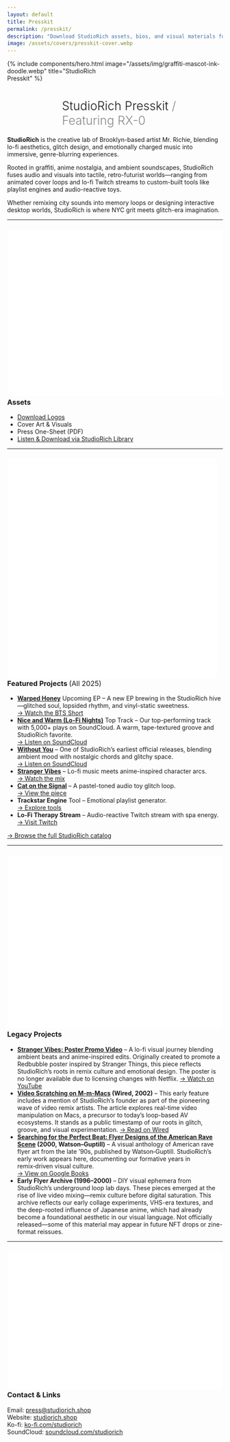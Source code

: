 ```yaml
---
layout: default
title: Presskit
permalink: /presskit/
description: "Download StudioRich assets, bios, and visual materials for media or collaborations."
image: /assets/covers/presskit-cover.webp
---
```


{% include components/hero.html
  image="/assets/img/graffiti-mascot-ink-doodle.webp"
  title="StudioRich<br/>Presskit" %}


<h1 style="text-align:left; padding-left: 8rem; font-weight:300;">
  StudioRich Presskit <span style="opacity: 0.5;">/ Featuring RX-0</span>
</h1>


<section class="about-page">



  <section class="about-content">

  <p><strong>StudioRich</strong> is the creative lab of Brooklyn-based artist Mr. Richie, blending lo-fi aesthetics, glitch design, and emotionally charged music into immersive, genre-blurring experiences.</p>

  <p>Rooted in graffiti, anime nostalgia, and ambient soundscapes, StudioRich fuses audio and visuals into tactile, retro-futurist worlds—ranging from animated cover loops and lo-fi Twitch streams to custom-built tools like playlist engines and audio-reactive toys.</p>

  <p>Whether remixing city sounds into memory loops or designing interactive desktop worlds, StudioRich is where NYC grit meets glitch-era imagination.</p>

  <hr>

  <h3><img src="/assets/icons/headphones.svg" alt="Headphones" class="icon-sm"> Assets</h3>
  <ul>
    <li><a href="/assets/presskit/studiorich_logo.zip">Download Logos</a></li>
    <li>Cover Art & Visuals</li>
    <li>Press One-Sheet (PDF)</li>
    <li><a href="/library/">Listen & Download via StudioRich Library</a></li>
  </ul>

  <hr>

<h3><img src="/assets/icons/musicnote.svg" alt="Music" class="icon-sm"> Featured Projects <span style="font-weight: normal;">(All 2025)</span></h3>

<ul>
  <li><strong><a href="https://www.youtube.com/shorts/b8RtJjWw2H0" target="_blank">Warped Honey</a></strong> <span class="badge">Upcoming EP</span>  – A new EP brewing in the StudioRich hive—glitched soul, lopsided rhythm, and vinyl-static sweetness.<br>
<a href="https://www.youtube.com/shorts/b8RtJjWw2H0" target="_blank">→ Watch the BTS Short</a></li>

  <li><strong><a href="https://soundcloud.com/studiorich/nice-and-warm-demo" target="_blank">Nice and Warm (Lo-Fi Nights)</a></strong>  <span class="badge">Top Track</span> – Our top-performing track with 5,000+ plays on SoundCloud. A warm, tape-textured groove and StudioRich favorite.<br>
  <a href="https://soundcloud.com/studiorich/nice-and-warm-demo" target="_blank">→ Listen on SoundCloud</a></li>

  <li><strong><a href="https://soundcloud.com/studiorich/without-you-1" target="_blank">Without You</a></strong> – One of StudioRich’s earliest official releases, blending ambient mood with nostalgic chords and glitchy space.<br>
  <a href="https://soundcloud.com/studiorich/without-you-1" target="_blank">→ Listen on SoundCloud</a></li>

  <li><strong><a href="https://www.youtube.com/watch?v=3_U9pLLI6Tk" target="_blank">Stranger Vibes</a></strong> – Lo-fi music meets anime-inspired character arcs. <br><a href="https://www.youtube.com/watch?v=3_U9pLLI6Tk" target="_blank">→ Watch the mix</a></li>

  <li><strong><a href="https://soundcloud.com/studiorich/cat-on-the-signal">Cat on the Signal</a></strong> – A pastel-toned audio toy glitch loop. <br><a href="https://soundcloud.com/studiorich/cat-on-the-signal">→ View the piece</a></li>

  <li><strong>Trackstar Engine</strong>  <span class="badge">Tool</span> – Emotional playlist generator. <br><a href="https://studiorich.shop/library/" target="_blank">→ Explore tools</a></li>

  <li><strong>Lo-Fi Therapy Stream</strong> – Audio-reactive Twitch stream with spa energy. <br><a href="https://studiorich.shop/schedule/sunday" target="_blank">→ Visit Twitch</a></li>
</ul>

<p style="margin-top: 1em;"><a href="/library/" class="cta-link">→ Browse the full StudioRich catalog</a></p>
  <hr>

<h3><img src="/assets/icons/record.svg" alt="Archive" class="icon-sm"> Legacy Projects</h3>
<ul>
<li><strong><a href="https://www.youtube.com/watch?v=IeEzjiKucgk" target="_blank">Stranger Vibes: Poster Promo Video</a></strong> – A lo-fi visual journey blending ambient beats and anime-inspired edits. Originally created to promote a Redbubble poster inspired by Stranger Things, this piece reflects StudioRich’s roots in remix culture and emotional design. The poster is no longer available due to licensing changes with Netflix.
<a href="https://www.youtube.com/watch?v=IeEzjiKucgk" target="_blank">→ Watch on YouTube</a></li>

<li><strong><a href="https://www.wired.com/2002/07/video-scratching-on-m-m-macs/" target="_blank">Video Scratching on M-m-Macs</a> (Wired, 2002)</strong> – This early feature includes a mention of StudioRich’s founder as part of the pioneering wave of video remix artists. The article explores real-time video manipulation on Macs, a precursor to today’s loop-based AV ecosystems. It stands as a public timestamp of our roots in glitch, groove, and visual experimentation.
<a href="https://www.wired.com/2002/07/video-scratching-on-m-m-macs/" target="_blank">→ Read on Wired</a></li>

<li><strong><a href="https://books.google.com/books/about/Searching_for_the_Perfect_Beat.html?id=1yVQAAAAMAAJ" target="_blank">Searching for the Perfect Beat: Flyer Designs of the American Rave Scene</a> (2000,&nbsp;Watson–Guptill)</strong> – A visual anthology of American rave flyer art from the late ’90s, published by Watson‑Guptill. StudioRich’s early work appears here, documenting our formative years in remix‑driven visual culture.<br>
<a href="https://books.google.com/books/about/Searching_for_the_Perfect_Beat.html?id=1yVQAAAAMAAJ" target="_blank">→ View on Google Books</a></li>

<li><strong>Early Flyer Archive (1996–2000)</strong> –
DIY visual ephemera from StudioRich’s underground loop lab days. These pieces emerged at the rise of live video mixing—remix culture before digital saturation.
This archive reflects our early collage experiments, VHS-era textures, and the deep-rooted influence of Japanese anime, which had already become a foundational aesthetic in our visual language.
Not officially released—some of this material may appear in future NFT drops or zine-format reissues.</li>



</ul>


  <hr>

  <h3><img src="/assets/icons/fadervertical.svg" alt="Design" class="icon-sm"> Contact & Links</h3>
  <p>
    Email: <a href="mailto:press@studiorich.shop">press@studiorich.shop</a><br>
    Website: <a href="https://www.studiorich.shop">studiorich.shop</a><br>
    Ko-fi: <a href="https://ko-fi.com/studiorich">ko-fi.com/studiorich</a><br>
    SoundCloud: <a href="https://soundcloud.com/studiorich">soundcloud.com/studiorich</a>
  </p>

  </section>
</section>

